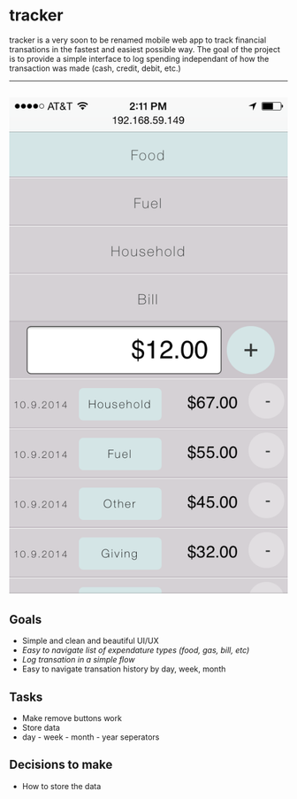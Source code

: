 tracker
=========

tracker is a very soon to be renamed mobile web app to track financial transations in the fastest and easiest possible way.
The goal of the project is to provide a simple interface to log spending independant of how the transaction was made (cash, credit, debit, etc.)

---
![alt tag](./img/screenshot.png)
---

Goals
---

* Simple and clean and beautiful UI/UX
* <i>Easy to navigate list of expendature types (food, gas, bill, etc)</i>
* <i>Log transation in a simple flow</i>
* Easy to navigate transation history by day, week, month

Tasks
---

* Make remove buttons work
* Store data
* day - week - month - year seperators





Decisions to make
---

* How to store the data
